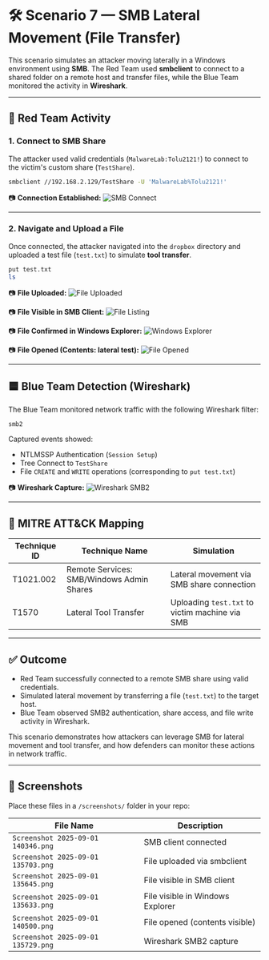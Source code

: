 
# 🛠️ Scenario 7 — SMB Lateral Movement (File Transfer)

This scenario simulates an attacker moving laterally in a Windows environment using **SMB**. The Red Team used **smbclient** to connect to a shared folder on a remote host and transfer files, while the Blue Team monitored the activity in **Wireshark**.

---

## 🧪 Red Team Activity

### 1. Connect to SMB Share

The attacker used valid credentials (`MalwareLab:Tolu2121!`) to connect to the victim's custom share (`TestShare`).

```bash
smbclient //192.168.2.129/TestShare -U 'MalwareLab%Tolu2121!'
```

📷 **Connection Established:**
![SMB Connect](./screenshots/Screenshot%202025-09-01%20140346.png)

---

### 2. Navigate and Upload a File

Once connected, the attacker navigated into the `dropbox` directory and uploaded a test file (`test.txt`) to simulate **tool transfer**.

```bash
put test.txt
ls
```

📷 **File Uploaded:**
![File Uploaded](./screenshots/Screenshot%202025-09-01%20135703.png)

📷 **File Visible in SMB Client:**
![File Listing](./screenshots/Screenshot%202025-09-01%20135645.png)

📷 **File Confirmed in Windows Explorer:**
![Windows Explorer](./screenshots/Screenshot%202025-09-01%20135633.png)

📷 **File Opened (Contents: lateral test):**
![File Opened](./screenshots/Screenshot%202025-09-01%20140500.png)

---

## 🟦 Blue Team Detection (Wireshark)

The Blue Team monitored network traffic with the following Wireshark filter:

```wireshark
smb2
```

Captured events showed:

- NTLMSSP Authentication (`Session Setup`)
- Tree Connect to `TestShare`
- File `CREATE` and `WRITE` operations (corresponding to `put test.txt`)

📷 **Wireshark Capture:**
![Wireshark SMB2](./screenshots/Screenshot%202025-09-01%20135729.png)

---

## 🧩 MITRE ATT&CK Mapping

| Technique ID | Technique Name | Simulation |
|--------------|----------------|------------|
| T1021.002 | Remote Services: SMB/Windows Admin Shares | Lateral movement via SMB share connection |
| T1570 | Lateral Tool Transfer | Uploading `test.txt` to victim machine via SMB |

---

## ✅ Outcome

- Red Team successfully connected to a remote SMB share using valid credentials.  
- Simulated lateral movement by transferring a file (`test.txt`) to the target host.  
- Blue Team observed SMB2 authentication, share access, and file write activity in Wireshark.  

This scenario demonstrates how attackers can leverage SMB for lateral movement and tool transfer, and how defenders can monitor these actions in network traffic.

---

## 📂 Screenshots

Place these files in a `/screenshots/` folder in your repo:

| File Name | Description |
|-----------|-------------|
| `Screenshot 2025-09-01 140346.png` | SMB client connected |
| `Screenshot 2025-09-01 135703.png` | File uploaded via smbclient |
| `Screenshot 2025-09-01 135645.png` | File visible in SMB client |
| `Screenshot 2025-09-01 135633.png` | File visible in Windows Explorer |
| `Screenshot 2025-09-01 140500.png` | File opened (contents visible) |
| `Screenshot 2025-09-01 135729.png` | Wireshark SMB2 capture |
